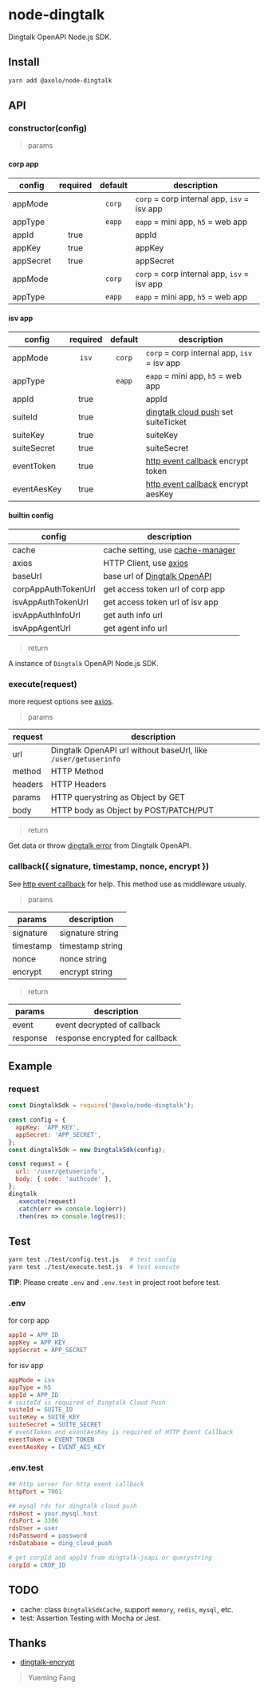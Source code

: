 # node-dingtalk

Dingtalk OpenAPI Node.js SDK.

## Install

```bash
yarn add @axolo/node-dingtalk
```

## API

### constructor(config)

> params

#### corp app

|  config   | required | default |                 description                 |
| --------- | :------: | :-----: | ------------------------------------------- |
| appMode   |          | `corp`  | `corp` = corp internal app, `isv` = isv app |
| appType   |          | `eapp`  | `eapp` = mini app, `h5` = web app           |
| appId     |   true   |         | appId                                       |
| appKey    |   true   |         | appKey                                      |
| appSecret |   true   |         | appSecret                                   |
| appMode   |          | `corp`  | `corp` = corp internal app, `isv` = isv app |
| appType   |          | `eapp`  | `eapp` = mini app, `h5` = web app           |


#### isv app

|   config    | required | default |                 description                 |
| ----------- | :------: | :-----: | ------------------------------------------- |
| appMode     |  `isv`   | `corp`  | `corp` = corp internal app, `isv` = isv app |
| appType     |          | `eapp`  | `eapp` = mini app, `h5` = web app           |
| appId       |   true   |         | appId                                       |
| suiteId     |   true   |         | [dingtalk cloud push] set suiteTicket       |
| suiteKey    |   true   |         | suiteKey                                    |
| suiteSecret |   true   |         | suiteSecret                                 |
| eventToken  |   true   |         | [http event callback] encrypt token         |
| eventAesKey |   true   |         | [http event callback] encrypt aesKey        |


#### builtin config

|       config        |            description             |
| ------------------- | ---------------------------------- |
| cache               | cache setting, use [cache-manager] |
| axios               | HTTP Client, use [axios]           |
| baseUrl             | base url of [Dingtalk OpenAPI]     |
| corpAppAuthTokenUrl | get access token url of corp app   |
| isvAppAuthTokenUrl  | get access token url of isv app    |
| isvAppAuthInfoUrl   | get auth info url                  |
| isvAppAgentUrl      | get agent info url                 |

> return

A instance of `Dingtalk` OpenAPI Node.js SDK.

### execute(request)

more request options see [axios].

> params

| request |                           description                           |
| ------- | --------------------------------------------------------------- |
| url     | Dingtalk OpenAPI url without baseUrl, like `/user/getuserinfo` |
| method  | HTTP Method                                                     |
| headers | HTTP Headers                                                    |
| params  | HTTP querystring as Object by GET                               |
| body    | HTTP body as Object by POST/PATCH/PUT                           |

> return

Get data or throw [dingtalk error] from Dingtalk OpenAPI.

### callback({ signature, timestamp, nonce, encrypt })

See [http event callback] for help.
This method use as middleware usualy.

> params

|  params   |   description    |
| --------- | ---------------- |
| signature | signature string |
| timestamp | timestamp string |
| nonce     | nonce string     |
| encrypt   | encrypt string   |

> return

|  params  |           description           |
| -------- | ------------------------------- |
| event    | event decrypted of callback     |
| response | response encrypted for callback |

## Example

### request

```js
const DingtalkSdk = require('@axolo/node-dingtalk');

const config = {
  appKey: 'APP_KEY',
  appSecret: 'APP_SECRET',
};
const dingtalkSdk = new DingtalkSdk(config);

const request = {
  url: '/user/getuserinfo',
  body: { code: 'authcode' },
};
dingtalk
  .execute(request)
  .catch(err => console.log(err))
  .then(res => console.log(res));
```

## Test

```bash
yarn test ./test/config.test.js   # test config
yarn test ./test/execute.test.js  # test execute
```

**TIP**: Please create `.env` and `.env.test` in project root before test.

### .env

for corp app

```ini
appId = APP_ID
appKey = APP_KEY
appSecret = APP_SECRET
```

for isv app

```ini
appMode = isv
appType = h5
appId = APP_ID
# suiteId is required of Dingtalk Cloud Push
suiteId = SUITE_ID
suiteKey = SUITE_KEY
suiteSecret = SUITE_SECRET
# eventToken and eventAesKey is required of HTTP Event Callback
eventToken = EVENT_TOKEN
eventAesKey = EVENT_AES_KEY
```

### .env.test

```ini
## http server for http event callback
httpPort = 7001

## mysql rds for dingtalk cloud push
rdsHost = your.mysql.host
rdsPort = 3306
rdsUser = user
rdsPassword = password
rdsDatabase = ding_cloud_push

# get corpId and appId from dingtalk-jsapi or querystring
corpId = CROP_ID
```

## TODO

- cache: class `DingtalkSdkCache`, support `memory`, `redis`, `mysql`, etc.
- test: Assertion Testing with Mocha or Jest.

## Thanks

- [dingtalk-encrypt](https://github.com/elixirChain/dingtalk-encrypt)

> Yueming Fang

[axios]: https://github.com/axios/axios
[cache-manager]: https://github.com/BryanDonovan/node-cache-manager
[Dingtalk OpenAPI]: https://oapi.dingtalk.com
[dingtalk error]: https://ding-doc.dingtalk.com/doc#/faquestions/rftpfg
[http event callback]: https://ding-doc.dingtalk.com/doc#/serverapi3/igq88i
[dingtalk jsapi ticket]: https://ding-doc.dingtalk.com/doc#/dev/uwa7vs
[dingtalk cloud push]: https://ding-doc.dingtalk.com/doc#/ln6dmh/gnu28b
